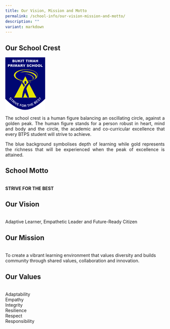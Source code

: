 ```yaml
---
title: Our Vision, Mission and Motto
permalink: /school-info/our-vision-mission-and-motto/
description: ""
variant: markdown
---
```

<h2>Our School Crest</h2>

<img src="/images/BTPS_Logo.jpeg" style="width:25%">
<p align="justify">
The school crest is a human figure balancing an oscillating circle, against a golden peak. The human figure stands for a person robust in heart, mind and body and the circle, the academic and co-curricular excellence that every BTPS student will strive to achieve.</p>
 <p align="justify">
The blue background symbolises depth of learning while gold represents the richness that will be experienced when the peak of excellence is attained.</p>

<h2>School Motto</h2><br>
<strong>STRIVE FOR THE BEST</strong>

<h2>Our Vision</h2><br>
Adaptive Learner, Empathetic Leader and Future-Ready Citizen


<h2>Our Mission</h2> <br>
To create a vibrant learning environment that values diversity and builds community through shared values, collaboration and innovation.



<h2> Our Values</h2><br>
Adaptability <br>Empathy <br> Integrity<br>
Resilience <br> Respect <br> Responsibility